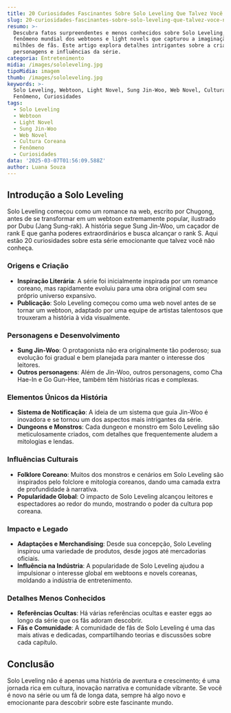 ```yaml
---
title: 20 Curiosidades Fascinantes Sobre Solo Leveling Que Talvez Você Não Conheça
slug: 20-curiosidades-fascinantes-sobre-solo-leveling-que-talvez-voce-nao-conheca
resumo: >-
  Descubra fatos surpreendentes e menos conhecidos sobre Solo Leveling, o
  fenômeno mundial dos webtoons e light novels que capturou a imaginação de
  milhões de fãs. Este artigo explora detalhes intrigantes sobre a criação,
  personagens e influências da série.
categoria: Entretenimento
midia: /images/sololeveling.jpg
tipoMidia: imagem
thumb: /images/sololeveling.jpg
keywords: >-
  Solo Leveling, Webtoon, Light Novel, Sung Jin-Woo, Web Novel, Cultura Coreana,
  Fenômeno, Curiosidades
tags:
  - Solo Leveling
  - Webtoon
  - Light Novel
  - Sung Jin-Woo
  - Web Novel
  - Cultura Coreana
  - Fenômeno
  - Curiosidades
data: '2025-03-07T01:56:09.588Z'
author: Luana Souza
---
```


## Introdução a Solo Leveling
Solo Leveling começou como um romance na web, escrito por Chugong, antes de se transformar em um webtoon extremamente popular, ilustrado por Dubu (Jang Sung-rak). A história segue Sung Jin-Woo, um caçador de rank E que ganha poderes extraordinários e busca alcançar o rank S. Aqui estão 20 curiosidades sobre esta série emocionante que talvez você não conheça.

### Origens e Criação
- **Inspiração Literária**: A série foi inicialmente inspirada por um romance coreano, mas rapidamente evoluiu para uma obra original com seu próprio universo expansivo.
- **Publicação**: Solo Leveling começou como uma web novel antes de se tornar um webtoon, adaptado por uma equipe de artistas talentosos que trouxeram a história à vida visualmente.

### Personagens e Desenvolvimento
- **Sung Jin-Woo**: O protagonista não era originalmente tão poderoso; sua evolução foi gradual e bem planejada para manter o interesse dos leitores.
- **Outros personagens**: Além de Jin-Woo, outros personagens, como Cha Hae-In e Go Gun-Hee, também têm histórias ricas e complexas.

### Elementos Únicos da História
- **Sistema de Notificação**: A ideia de um sistema que guia Jin-Woo é inovadora e se tornou um dos aspectos mais intrigantes da série.
- **Dungeons e Monstros**: Cada dungeon e monstro em Solo Leveling são meticulosamente criados, com detalhes que frequentemente aludem a mitologias e lendas.

### Influências Culturais
- **Folklore Coreano**: Muitos dos monstros e cenários em Solo Leveling são inspirados pelo folclore e mitologia coreanos, dando uma camada extra de profundidade à narrativa.
- **Popularidade Global**: O impacto de Solo Leveling alcançou leitores e espectadores ao redor do mundo, mostrando o poder da cultura pop coreana.

### Impacto e Legado
- **Adaptações e Merchandising**: Desde sua concepção, Solo Leveling inspirou uma variedade de produtos, desde jogos até mercadorias oficiais.
- **Influência na Indústria**: A popularidade de Solo Leveling ajudou a impulsionar o interesse global em webtoons e novels coreanas, moldando a indústria de entretenimento.

### Detalhes Menos Conhecidos
- **Referências Ocultas**: Há várias referências ocultas e easter eggs ao longo da série que os fãs adoram descobrir.
- **Fãs e Comunidade**: A comunidade de fãs de Solo Leveling é uma das mais ativas e dedicadas, compartilhando teorias e discussões sobre cada capítulo.

## Conclusão
Solo Leveling não é apenas uma história de aventura e crescimento; é uma jornada rica em cultura, inovação narrativa e comunidade vibrante. Se você é novo na série ou um fã de longa data, sempre há algo novo e emocionante para descobrir sobre este fascinante mundo.

